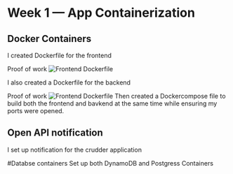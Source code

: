 # Week 1 — App Containerization
## Docker Containers
I created Dockerfile for the frontend

Proof of work ![Frontend Dockerfile]()

I also created a Dockerfile for the backend 

Proof of work ![Frontend Dockerfile]()
Then created a Dockercompose file to build both the frontend and bavkend at the same time while ensuring my ports were opened.

## Open API notification

I set up notification for the crudder application

#Databse containers
Set up both DynamoDB and Postgress Containers
